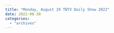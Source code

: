 ```yaml
---
title: "Monday, August 29 TBTV Daily Show 2022"
date: 2022-08-30
categories: 
  - "archives"
---
```



